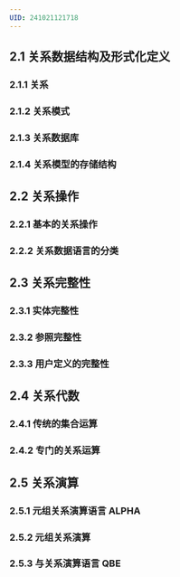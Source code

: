 ```yaml
---
UID: 241021121718
---
```

## 2.1 关系数据结构及形式化定义
### 2.1.1 关系
### 2.1.2 关系模式
### 2.1.3 关系数据库
### 2.1.4 关系模型的存储结构

## 2.2 关系操作
### 2.2.1 基本的关系操作
### 2.2.2 关系数据语言的分类

## 2.3 关系完整性
### 2.3.1 实体完整性
### 2.3.2 参照完整性
### 2.3.3 用户定义的完整性

## 2.4 关系代数
### 2.4.1 传统的集合运算
### 2.4.2 专门的关系运算

## 2.5 关系演算
### 2.5.1 元组关系演算语言 ALPHA
### 2.5.2 元组关系演算
### 2.5.3 与关系演算语言 QBE
